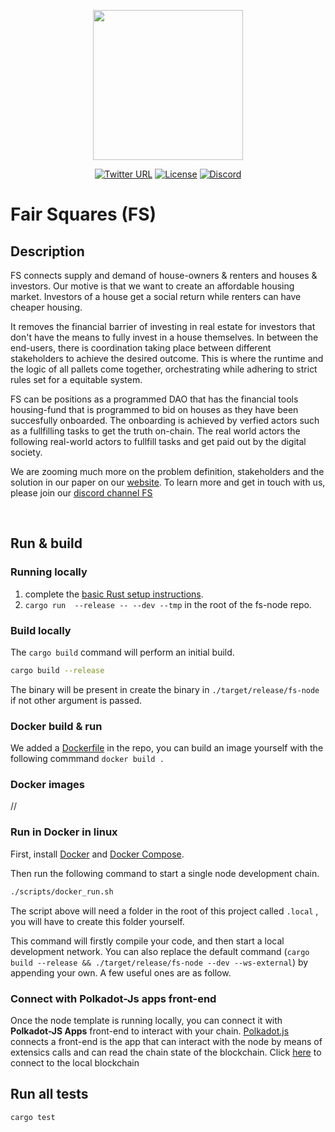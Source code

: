 <p align="center">
  <img src="https://fair-squares.nl/assets/fs_light.png" width="240">
</p>


<div align="center">

[![Twitter URL](https://img.shields.io/twitter/follow/fairsquares?style=social)](https://twitter.com/fairsquares)
[![License](https://img.shields.io/github/license/fair-Squares/fair-squares)](https://github.com/Fair-Squares/fair-squares/blob/main/LICENSE)
[![Discord](https://img.shields.io/badge/Discord-gray?logo=discord)](https://discord.gg/5u3dxE49V5)
</div>



# Fair Squares (FS)
## Description
FS connects supply and demand of house-owners & renters and houses & investors. Our motive is that we want to create an affordable housing market. Investors of a house get a social return while renters can have cheaper housing. 

It removes the financial barrier of investing in real estate for investors that don't have the means to fully invest in a house themselves. In between the end-users, there is coordination taking place between different stakeholders to achieve the desired outcome. This is where the runtime and the logic of all pallets come together, orchestrating while adhering to strict rules set for a equitable system.  

FS can be positions as a programmed DAO that has the financial tools housing-fund that is programmed to bid on houses as they have been succesfully onboarded. The onboarding is achieved by verfied actors such as a fullfilling tasks to get the truth on-chain. The real world actors the following real-world actors to fullfill tasks and get paid out by the digital society. 

We are zooming much more on the problem definition, stakeholders and the solution in our paper on our [website](https://fair-squares.nl/). To learn more and get in touch with us, please join our [discord channel FS](https://discord.gg/5u3dxE49V5)

</br>

## Run & build
### Running locally
1. complete the [basic Rust setup instructions](./docs/rust-setup.md).
1. `cargo run  --release -- --dev --tmp` in the root of the fs-node repo.
### Build locally

The `cargo build` command will perform an initial build. 

```sh
cargo build --release
```
The binary will be present in create the binary in `./target/release/fs-node` if not other argument is passed. 

### Docker build & run
We added a [Dockerfile](https://github.com/Fair-Squares/fair-squares/blob/main/Dockerfile) in the repo, you can build an image yourself with the following commmand `docker build .`

### Docker images
//


### Run in Docker in linux

First, install [Docker](https://docs.docker.com/get-docker/) and
[Docker Compose](https://docs.docker.com/compose/install/).

Then run the following command to start a single node development chain.
```bash
./scripts/docker_run.sh
```
The script above will need a folder in the root of this project called `.local` , you will have to create this folder yourself.


This command will firstly compile your code, and then start a local development network. You can also replace the default command
(`cargo build --release && ./target/release/fs-node --dev --ws-external`)
by appending your own. A few useful ones are as follow.

### Connect with Polkadot-Js apps front-end

Once the node template is running locally, you can connect it with **Polkadot-JS Apps** front-end to interact with your chain. [Polkadot.js](https://polkadot.js.org/apps/#/explorer?rpc=ws://localhost:9944) connects a front-end is the app that can interact with the node by means of extensics calls and can read the chain state of the blockchain. Click [here](https://polkadot.js.org/apps/#/explorer?rpc=ws://localhost:9944) to connect to the local blockchain

## Run all tests

```
cargo test
```